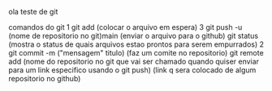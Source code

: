 ola teste de git


comandos do git
1 git add (colocar o arquivo em espera)
3 git push -u (nome de repositorio no git)main (enviar o arquivo para o github)
git status (mostra o status de quais arquivos estao prontos para serem empurrados)
2 git commit -m ("mensagem" titulo) (faz um comite no repositorio)
git remote add (nome do repositorio no git que vai ser chamado quando quiser enviar para um link especifico usando o git push) (link q sera colocado de algum repositorio no github)
